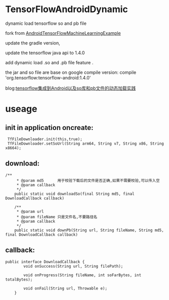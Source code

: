 # TensorFlowAndroidDynamic
dynamic load tensorflow so and pb file 



fork from [AndroidTensorFlowMachineLearningExample](https://github.com/MindorksOpenSource/AndroidTensorFlowMachineLearningExample)

update the gradle version,

update the tensorflow java api to 1.4.0

 add dynamic load .so and .pb file feature .

the jar and so file are base on google compile version:   compile 'org.tensorflow:tensorflow-android:1.4.0'



blog:[tensorflow集成到Android以及so库和pb文件的动态加载实践](https://juejin.im/post/5a339c546fb9a0452405e398)



# useage

## init in application oncreate:

```
 TfFileDownloader.init(this,true);
 TfFileDownloader.setSoUrl(String arm64, String v7, String x86, String x8664);
```

 ## download:

```
/**
     * @param md5      用于校验下载后的文件是否正确,如果不需要校验,可以传入空
     * @param callback
     */
    public static void downloadSo(final String md5, final DownloadCallback callback)
    
    /**
     * @param url
     * @param fileName 只是文件名,不要路径名
     * @param callback
     */
    public static void downPb(String url, String fileName, String md5, final DownloadCallback callback) 
```

## callback:

```
public interface DownloadCallback {
        void onSuccess(String url, String filePath);

        void onProgress(String fileName, int soFarBytes, int totalBytes);

        void onFail(String url, Throwable e);
    }
```

